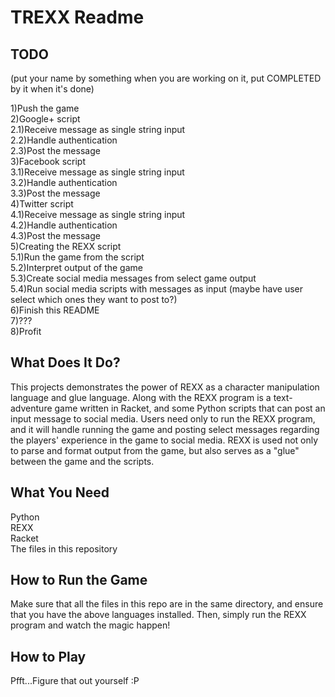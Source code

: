 TREXX Readme  
============
  
TODO  
-------------------------------------------------------------------------------------------------  
(put your name by something when you are working on it, put COMPLETED by it when it's done)
  
1)Push the game  
2)Google+ script  
   2.1)Receive message as single string input  
   2.2)Handle authentication  
   2.3)Post the message  
3)Facebook script  
   3.1)Receive message as single string input  
   3.2)Handle authentication  
   3.3)Post the message  
4)Twitter script  
   4.1)Receive message as single string input  
   4.2)Handle authentication  
   4.3)Post the message  
5)Creating the REXX script  
   5.1)Run the game from the script  
   5.2)Interpret output of the game  
   5.3)Create social media messages from select game output  
   5.4)Run social media scripts with messages as input (maybe have user select which ones they want to post to?)  
6)Finish this README  
7)???  
8)Profit  
  
What Does It Do?  
----------------
This projects demonstrates the power of REXX as a character manipulation language and glue language.  Along with the REXX program is a text-adventure game written in Racket, and some Python scripts that can post an input message to social media.  Users need only to run the REXX program, and it will handle running the game and posting select messages regarding the players' experience in the game to social media.  REXX is used not only to parse and format output from the game, but also serves as a "glue" between the game and the scripts.  
  
What You Need  
-------------
Python  
REXX  
Racket  
The files in this repository  
  
How to Run the Game  
-------------------
Make sure that all the files in this repo are in the same directory, and ensure that you have the above languages installed.  Then, simply run the REXX program and watch the magic happen!  
  
How to Play  
-----------
Pfft...Figure that out yourself :P  